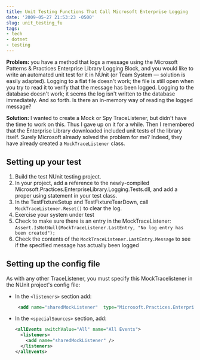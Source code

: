 ```yaml
---
title: Unit Testing Functions That Call Microsoft Enterprise Logging
date: '2009-05-27 21:53:23 -0500'
slug: unit_testing_fu
tags:
- tech
- dotnet
- testing
---
```


**Problem:** you have a method that logs a message using the Microsoft Patterns &amp;
Practices Enterprise Library Logging Block, and you would like to write an automated unit
test for it in NUnit (or Team System &mdash; solution is easily adapted). Logging to a flat file
doesn't work; the file is still open when you try to read it to verify that the message has
been logged. Logging to the database doesn't work; it seems the log isn't written to the
database immediately. And so forth. Is there an in-memory way of reading the logged message?

<!-- truncate -->

**Solution:** I wanted to create a Mock or Spy TraceListener, but didn't have the time to
work on this. Thus I gave up on it for a while. Then I remembered that the Enterprise Library
downloaded included unit tests of the library itself. Surely Microsoft already solved the
problem for me? Indeed, they have already created a `MockTraceListener` class.

## Setting up your test

1. Build the test NUnit testing project.
1. In your project, add a reference to the newly-compiled Microsoft.Practices.EnterpriseLibrary.Logging.Tests.dll, and add a proper using statement in your test class.
1. In the TestFixtureSetup and TestFixtureTearDown, call `MockTraceListener.Reset()` to clear the log.
1. Exercise your system under test
1. Check to make sure there is an entry in the MockTraceListener: `Assert.IsNotNull(MockTraceListener.LastEntry, "No log entry has been created");`
1. Check the contents of the `MockTraceListener.LastEntry.Message` to see if the specified message has actually been logged

## Setting up the config file

As with any other TraceListener, you must specify this MockTracelistener in the NUnit
project's config file:

* In the `<listeners>` section add:

  ```xml
   <add name="sharedMockListener"  type="Microsoft.Practices.EnterpriseLibrary.Logging.TraceListeners.Tests.MockTraceListener, Microsoft.Practices.EnterpriseLibrary.Logging.Tests" listenerDataType="Microsoft.Practices.EnterpriseLibrary.Logging.Tests.TraceListeners.MockTraceListenerData, Microsoft.Practices.EnterpriseLibrary.Logging.Tests" />
  ```

* In the `<specialSources>` section, add:

  ```xml
  <allEvents switchValue="All" name="All Events">
    <listeners>
      <add name="sharedMockListener" />
    </listeners>
  </allEvents>
  ```
